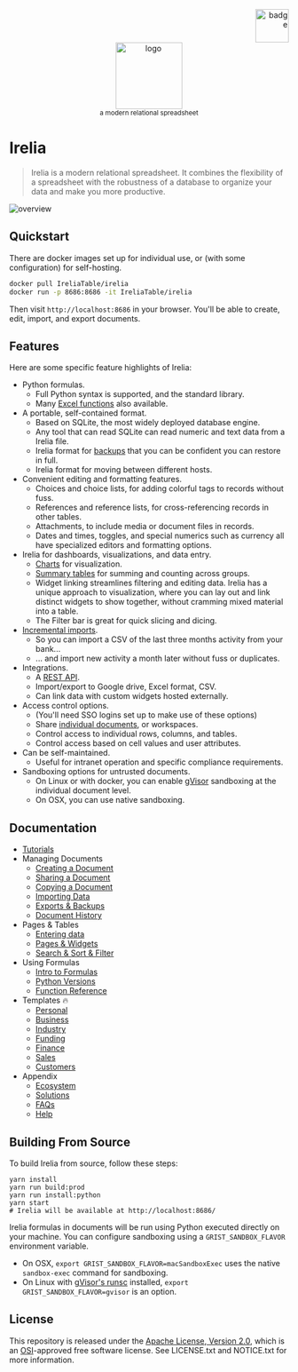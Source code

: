 <div align="right">
    <img src="https://raw.githubusercontent.com/IreliaTable/irelia/main/static/img/guinsoolab-badge.png" width="60" alt="badge">
</div>
<div align="center">
    <img src="https://raw.githubusercontent.com/IreliaTable/irelia/main/static/img/irelia.svg" width="120" alt="logo" />
    <br />
    <small>a modern relational spreadsheet</small>
</div>

# Irelia

> Irelia is a modern relational spreadsheet. It combines the flexibility of a spreadsheet with the robustness of a
database to organize your data and make you more productive.

![overview](https://raw.githubusercontent.com/IreliaTable/irelia/main/static/img/irelia-ecosystem-final.jpg)

## Quickstart

There are docker images set up for individual use, or (with some configuration) for self-hosting.

```bash
docker pull IreliaTable/irelia
docker run -p 8686:8686 -it IreliaTable/irelia
```

Then visit `http://localhost:8686` in your browser. You'll be able to create, edit, import, and export documents.

## Features

Here are some specific feature highlights of Irelia:

* Python formulas.
    - Full Python syntax is supported, and the standard library.
    - Many [Excel functions](https://ciusji.gitbook.io/irelia/using-formulas/function-reference) also available.
* A portable, self-contained format.
    - Based on SQLite, the most widely deployed database engine.
    - Any tool that can read SQLite can read numeric and text data from a Irelia file.
    - Irelia format for [backups](https://ciusji.gitbook.io/irelia/managing-documents/exports-and-backups#backuping-up-an-entire-document) that you can be confident you can restore in full.
    - Irelia format for moving between different hosts.
* Convenient editing and formatting features.
    - Choices and choice lists, for adding colorful tags to records without fuss.
    - References and reference lists, for cross-referencing records in other tables.
    - Attachments, to include media or document files in records.
    - Dates and times, toggles, and special numerics such as currency all have specialized editors and formatting options.
* Irelia for dashboards, visualizations, and data entry.
    - [Charts](https://ciusji.gitbook.io/irelia/how-to-tutorials/analyze-and-visualize) for visualization.
    - [Summary tables](https://ciusji.gitbook.io/irelia/how-to-tutorials/analyze-and-visualize) for summing and counting across groups.
    - Widget linking streamlines filtering and editing data.
      Irelia has a unique approach to visualization, where you can lay out and link distinct widgets to show together,
      without cramming mixed material into a table.
    - The Filter bar is great for quick slicing and dicing.
* [Incremental imports](https://ciusji.gitbook.io/irelia/managing-documents/importing-data#import-to-an-existing-table).
    - So you can import a CSV of the last three months activity from your bank...
    - ... and import new activity a month later without fuss or duplicates.
* Integrations.
    - A [REST API](https://ciusji.gitbook.io/irelia/appendix/faq).
    - Import/export to Google drive, Excel format, CSV.
    - Can link data with custom widgets hosted externally.
* Access control options.
    - (You'll need SSO logins set up to make use of these options)
    - Share [individual documents](https://ciusji.gitbook.io/irelia/managing-documents/sharing-a-document), or workspaces.
    - Control access to individual rows, columns, and tables.
    - Control access based on cell values and user attributes.
* Can be self-maintained.
    - Useful for intranet operation and specific compliance requirements.
* Sandboxing options for untrusted documents.
    - On Linux or with docker, you can enable
      [gVisor](https://github.com/google/gvisor) sandboxing at the individual
      document level.
    - On OSX, you can use native sandboxing.

## Documentation

- [Tutorials](https://ciusji.gitbook.io/irelia/how-to-tutorials/analyze-and-visualize)
- Managing Documents
    - [Creating a Document](https://ciusji.gitbook.io/irelia/managing-documents/create-a-document)
    - [Sharing a Document](https://ciusji.gitbook.io/irelia/managing-documents/sharing-a-document)
    - [Copying a Document](https://ciusji.gitbook.io/irelia/managing-documents/copying-a-document)
    - [Importing Data](https://ciusji.gitbook.io/irelia/managing-documents/importing-data)
    - [Exports & Backups](https://ciusji.gitbook.io/irelia/managing-documents/exports-and-backups)
    - [Document History](https://ciusji.gitbook.io/irelia/managing-documents/document-history)
- Pages & Tables
    - [Entering data](https://ciusji.gitbook.io/irelia/pages-and-tables/entering-data)
    - [Pages & Widgets](https://ciusji.gitbook.io/irelia/pages-and-tables/pages-and-widgets)
    - [Search & Sort & Filter](https://ciusji.gitbook.io/irelia/pages-and-tables/search-sort-and-filter)
- Using Formulas
    - [Intro to Formulas](https://ciusji.gitbook.io/irelia/using-formulas/intro-to-formulas)
    - [Python Versions](https://ciusji.gitbook.io/irelia/using-formulas/python-versions)
    - [Function Reference](https://ciusji.gitbook.io/irelia/using-formulas/function-reference)
- Templates 🔥
    - [Personal](https://ciusji.gitbook.io/irelia/templates/personal)
    - [Business](https://ciusji.gitbook.io/irelia/templates/business)
    - [Industry](https://ciusji.gitbook.io/irelia/templates/industry)
    - [Funding](https://ciusji.gitbook.io/irelia/templates/funding)
    - [Finance](https://ciusji.gitbook.io/irelia/templates/finance)
    - [Sales](https://ciusji.gitbook.io/irelia/templates/sales)
    - [Customers](https://ciusji.gitbook.io/irelia/templates/customers)
- Appendix
    - [Ecosystem](https://ciusji.gitbook.io/irelia/ecosystem/ecosystem)
    - [Solutions](https://ciusji.gitbook.io/irelia/solutions/solutions)
    - [FAQs](https://ciusji.gitbook.io/irelia/appendix/faq)
    - [Help](https://ciusji.gitbook.io/irelia/appendix/help)

## Building From Source

To build Irelia from source, follow these steps:

```shell
yarn install
yarn run build:prod
yarn run install:python
yarn start
# Irelia will be available at http://localhost:8686/
```
Irelia formulas in documents will be run using Python executed directly on your machine.
You can configure sandboxing using a `GRIST_SANDBOX_FLAVOR` environment variable.

* On OSX, `export GRIST_SANDBOX_FLAVOR=macSandboxExec`
  uses the native `sandbox-exec` command for sandboxing.
* On Linux with [gVisor's runsc](https://github.com/google/gvisor)
  installed, `export GRIST_SANDBOX_FLAVOR=gvisor` is an option.


## License

This repository is released under the [Apache License, Version
2.0](http://www.apache.org/licenses/LICENSE-2.0), which is an
[OSI](https://opensource.org/)-approved free software license.
See LICENSE.txt and NOTICE.txt for more information.